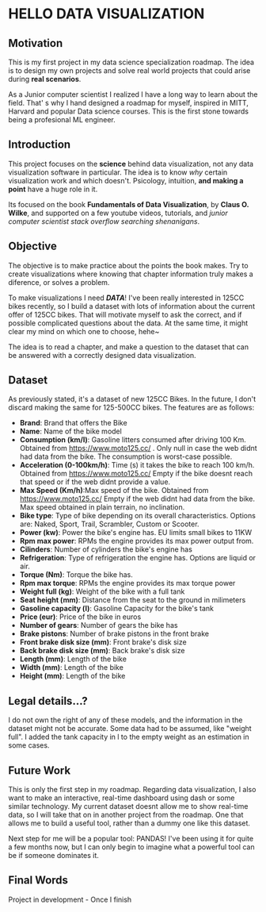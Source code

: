 # HELLO DATA VISUALIZATION 

## Motivation
This is my first project in my data science specialization roadmap. The idea is to design my own projects and solve real world projects that could arise during **real scenarios**. 

As a Junior computer scientist I realized I have a long way to learn about the field. That' s why I hand designed a roadmap for myself, inspired in MITT, Harvard and popular Data science courses. This is the first stone towards being a profesional ML engineer. 

## Introduction

This project focuses on the **science** behind data visualization, not any data visualization software in particular. The idea is to know *why* certain visualization work and which doesn't. Psicology, intuition, **and making a point** have a huge role in it.

Its focused on the book **Fundamentals of Data Visualization**, by **Claus O. Wilke**, and supported on a few youtube videos, tutorials, and *junior computer scientist stack overflow searching shenanigans*.

## Objective

The objective is to make practice about the points the book makes. Try to create visualizations where knowing that chapter information truly makes a diference, or solves a problem. 

To make visualizations I need ***DATA***! I've been really interested in 125CC bikes recently, so I build a dataset with lots of information about the current offer of 125CC bikes. That will motivate myself to ask the correct, and if possible complicated questions about the data. At the same time, it might clear my mind on which one to choose, hehe~

The idea is to read a chapter, and make a question to the dataset that can be answered with a correctly designed data visualization. 

## Dataset
As previously stated, it's a dataset of new 125CC Bikes. In the future, I don't discard making the same for 125-500CC bikes. The features are as follows:

- **Brand**: Brand that offers the Bike
- **Name**: Name of the bike model
- **Consumption (km/l)**: Gasoline litters consumed after driving 100 Km. Obtained from https://www.moto125.cc/ . Only null in case the web didnt had data from the bike. The consumption is worst-case possible. 
- **Acceleration (0-100km/h)**: Time (s) it takes the bike to reach 100 km/h. Obtained from https://www.moto125.cc/ Empty if the bike doesnt reach that speed or if the web didnt provide a value. 
- **Max Speed (Km/h)**:Max speed of the bike. Obtained from https://www.moto125.cc/ Empty if the web didnt had data from the bike. Max speed obtained in plain terrain, no inclination. 
- **Bike type**: Type of bike depending on its overall characteristics. Options are: Naked, Sport, Trail, Scrambler, Custom or Scooter. 
- **Power (kw)**: Power the bike's engine has. EU limits small bikes to 11KW
- **Rpm max power**: RPMs the engine provides its max power output from. 
- **Cilinders**: Number of cylinders the bike's engine has
- **Refrigeration**: Type of refrigeration the engine has. Options are liquid or air. 
- **Torque (Nm)**: Torque the bike has. 
- **Rpm max torque**: RPMs the engine provides its max torque power
- **Weight full (kg)**: Weight of the bike with a full tank
- **Seat height (mm)**: Distance from the seat to the ground in milimeters
- **Gasoline capacity (l)**: Gasoline Capacity for the bike's tank 
- **Price (eur)**: Price of the bike in euros
- **Number of gears**: Number of gears the bike has
- **Brake pistons**: Number of brake pistons in the front brake
- **Front brake disk size (mm)**: Front brake's disk size
- **Back brake disk size (mm)**: Back brake's disk size
- **Length (mm)**: Length of the bike
- **Width (mm)**: Length of the bike
- **Height (mm)**: Length of the bike

## Legal details...?
I do not own the right of any of these models, and the information in the dataset might not be accurate. Some data had to be assumed, like "weight full". I added the tank capacity in l to the empty weight as an estimation in some cases.

## Future Work

This is only the first step in my roadmap. Regarding data visualization, I also want to make an interactive, real-time dashboard using dash or some similar technology. My current dataset doesnt allow me to show real-time data, so I will take that on in another project from the roadmap. One that allows me to build a useful tool, rather than a dummy one like this dataset.

Next step for me will be a popular tool: PANDAS! I've been using it for quite a few months now, but I can only begin to imagine what a powerful tool can be if someone dominates it.

## Final Words

Project in development - Once I finish
